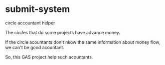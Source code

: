 # submit-system
circle accountant helper

The circles that do some projects have advance money.

If the circle acountants don't nkow the same information about money flow, we can't be good acountant.

So, this GAS project help such acountants.
